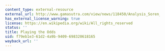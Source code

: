 ```yaml
---
content_type: external-resource
external_url: http://www.gamasutra.com/view/news/118450/Analysis_Soren_Johnson_On_Playing_The_Odds.php
has_external_license_warning: true
license: https://en.wikipedia.org/wiki/All_rights_reserved
status: ''
title: Playing the Odds
uid: f79eb1e3-61d2-4a9b-9409-698320618165
wayback_url: ''
---
```

